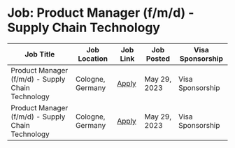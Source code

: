 # Job: Product Manager (f/m/d) - Supply Chain Technology

| Job Title | Job Location | Job Link | Job Posted | Visa Sponsorship |
| --- | --- | --- | --- | --- |
| Product Manager (f/m/d) - Supply Chain Technology | Cologne, Germany | [Apply](https://join.com/companies/kaufland-e-commerce/8179567-product-manager-f-m-d-supply-chain-technology) | May 29, 2023 | Visa Sponsorship |
| Product Manager (f/m/d) - Supply Chain Technology | Cologne, Germany | [Apply](https://join.com/companies/kaufland-e-commerce/8179567-product-manager-f-m-d-supply-chain-technology) | May 29, 2023 | Visa Sponsorship |

